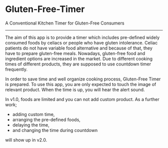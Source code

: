 # Gluten-Free-Timer
A Conventional Kitchen Timer for Gluten-Free Consumers

--------------------------------------------------------

The aim of this app is to provide a timer which includes pre-defined widely consumed foods by celiacs or people who have gluten intolerance. Celiac patients do not have variable food alternative and because of that, they have to prepare gluten-free meals. Nowadays, gluten-free food and ingredient options are increased in the market. Due to different cooking times of different products, they are supposed to use countdown timer frequently. 

In order to save time and well organize cooking process, Gluten-Free Timer is prepared. To use this app, you are only expected to touch the image of relevant product. When the time is up, you will hear the alert sound. 

In v1.0, foods are limited and you can not add custom product. As a further work; 
 - adding custom time, 
 - arranging the pre-defined foods,
 - delaying the time,
 - and changing the time during countdown
 
 will show up in v2.0.
